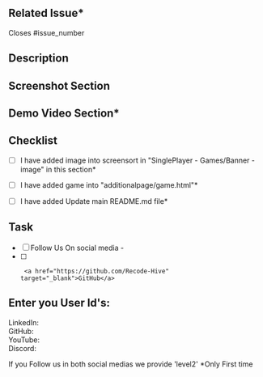 <!-- Pull Request Template -->

## Related Issue*

Closes #issue_number

<!-- If there is no issue number, the PR will not be merged. Therefore, please ensure that the issue number is added -->

## Description

<!-- Write a brief description of the changes made in the PR. Explain the problem being addressed, or any relevant
information. -->

## Screenshot Section

<!-- Include the screenshot to preview the changes done and their proper functionality -->

## Demo Video Section*

<!-- Include the demo video to preview the changes done and their proper functionality -->

## Checklist 

<!-- [x] - To mark checked, put 'x' in place of ' '(space)  -->
<!-- [ ] - Keep unchecked using ' '(space)  -->

- [ ] I have added image into screensort in "SinglePlayer - Games/Banner - image" in this section*
- [ ] I have added game into "additionalpage/game.html"*
- [ ] I have added Update main README.md file*


## Task

- [ ] Follow Us On social media -
- [ ]      <a href="https://github.com/Recode-Hive" target="_blank">GitHub</a>


## Enter you User Id's:
LinkedIn:
<br>GitHub: 
<br>YouTube:
<br>Discord:

If you Follow us in both social medias we provide 'level2' 
*Only First time
